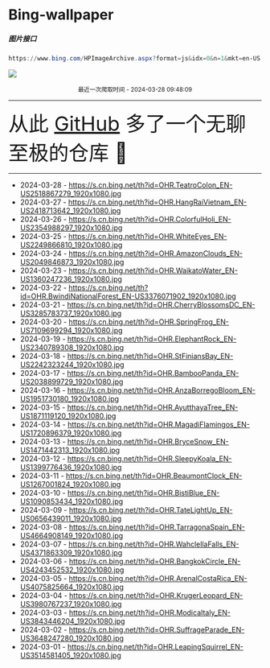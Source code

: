 # Bing-wallpaper

##### 图片接口

```powershell
https://www.bing.com/HPImageArchive.aspx?format=js&idx=0&n=1&mkt=en-US
```

 ![](https://s.cn.bing.net/th?id=OHR.TeatroColon_EN-US2518867279_1920x1080.jpg)

<p align='center' >
    <small>
        最近一次爬取时间 - 2024-03-28 09:48:09
    </small>
    <br>
    <hr>
    <font size=7>
        <small>
           从此 <a href='https://github.com/'>GitHub</a> 多了一个无聊至极的仓库  🍳
        </small>
    </font>
    <hr>
</p>


- 2024-03-28 - https://s.cn.bing.net/th?id=OHR.TeatroColon_EN-US2518867279_1920x1080.jpg 
- 2024-03-27 - https://s.cn.bing.net/th?id=OHR.HangRaiVietnam_EN-US2418713642_1920x1080.jpg 
- 2024-03-26 - https://s.cn.bing.net/th?id=OHR.ColorfulHoli_EN-US2354988297_1920x1080.jpg 
- 2024-03-25 - https://s.cn.bing.net/th?id=OHR.WhiteEyes_EN-US2249866810_1920x1080.jpg 
- 2024-03-24 - https://s.cn.bing.net/th?id=OHR.AmazonClouds_EN-US2049846873_1920x1080.jpg 
- 2024-03-23 - https://s.cn.bing.net/th?id=OHR.WaikatoWater_EN-US1360247236_1920x1080.jpg 
- 2024-03-22 - https://s.cn.bing.net/th?id=OHR.BwindiNationalForest_EN-US3376071902_1920x1080.jpg 
- 2024-03-21 - https://s.cn.bing.net/th?id=OHR.CherryBlossomsDC_EN-US3285783737_1920x1080.jpg 
- 2024-03-20 - https://s.cn.bing.net/th?id=OHR.SpringFrog_EN-US7109699294_1920x1080.jpg 
- 2024-03-19 - https://s.cn.bing.net/th?id=OHR.ElephantRock_EN-US2340789308_1920x1080.jpg 
- 2024-03-18 - https://s.cn.bing.net/th?id=OHR.StFiniansBay_EN-US2242323244_1920x1080.jpg 
- 2024-03-17 - https://s.cn.bing.net/th?id=OHR.BambooPanda_EN-US2038899729_1920x1080.jpg 
- 2024-03-16 - https://s.cn.bing.net/th?id=OHR.AnzaBorregoBloom_EN-US1951730180_1920x1080.jpg 
- 2024-03-15 - https://s.cn.bing.net/th?id=OHR.AyutthayaTree_EN-US1871119120_1920x1080.jpg 
- 2024-03-14 - https://s.cn.bing.net/th?id=OHR.MagadiFlamingos_EN-US1720896379_1920x1080.jpg 
- 2024-03-13 - https://s.cn.bing.net/th?id=OHR.BryceSnow_EN-US1471442313_1920x1080.jpg 
- 2024-03-12 - https://s.cn.bing.net/th?id=OHR.SleepyKoala_EN-US1399776436_1920x1080.jpg 
- 2024-03-11 - https://s.cn.bing.net/th?id=OHR.BeaumontClock_EN-US1267001824_1920x1080.jpg 
- 2024-03-10 - https://s.cn.bing.net/th?id=OHR.BistiBlue_EN-US1090853434_1920x1080.jpg 
- 2024-03-09 - https://s.cn.bing.net/th?id=OHR.TateLightUp_EN-US0656439011_1920x1080.jpg 
- 2024-03-08 - https://s.cn.bing.net/th?id=OHR.TarragonaSpain_EN-US4664908149_1920x1080.jpg 
- 2024-03-07 - https://s.cn.bing.net/th?id=OHR.WahclellaFalls_EN-US4371863309_1920x1080.jpg 
- 2024-03-06 - https://s.cn.bing.net/th?id=OHR.BangkokCircle_EN-US4243452532_1920x1080.jpg 
- 2024-03-05 - https://s.cn.bing.net/th?id=OHR.ArenalCostaRica_EN-US4075825664_1920x1080.jpg 
- 2024-03-04 - https://s.cn.bing.net/th?id=OHR.KrugerLeopard_EN-US3980767237_1920x1080.jpg 
- 2024-03-03 - https://s.cn.bing.net/th?id=OHR.ModicaItaly_EN-US3843446204_1920x1080.jpg 
- 2024-03-02 - https://s.cn.bing.net/th?id=OHR.SuffrageParade_EN-US3648247280_1920x1080.jpg 
- 2024-03-01 - https://s.cn.bing.net/th?id=OHR.LeapingSquirrel_EN-US3514581405_1920x1080.jpg 
